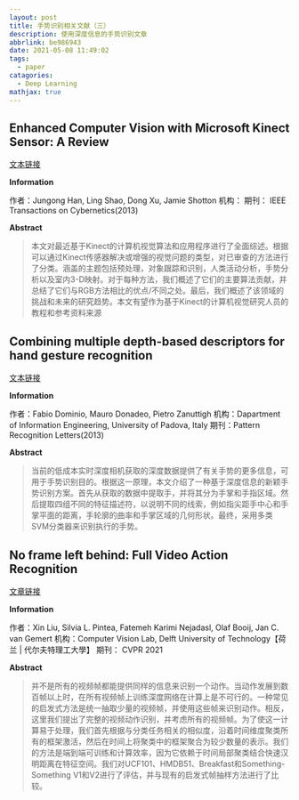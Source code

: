 ```yaml
---
layout: post
title: 手势识别相关文献（三）
description: 使用深度信息的手势识别文章
abbrlink: be986943
date: 2021-05-08 11:49:02
tags:
  - paper
catagories:
  - Deep Learning
mathjax: true
---
```


## Enhanced Computer Vision with Microsoft Kinect Sensor: A Review

[文本链接](https://citeseerx.ist.psu.edu/viewdoc/download?doi=10.1.1.672.2534&rep=rep1&type=pdf)


**Information**

作者：Jungong Han, Ling Shao, Dong Xu, Jamie Shotton
机构：
期刊： IEEE Transactions on Cybernetics(2013)

**Abstract**

>本文对最近基于Kinect的计算机视觉算法和应用程序进行了全面综述。根据可以通过Kinect传感器解决或增强的视觉问题的类型，对已审查的方法进行了分类。涵盖的主题包括预处理，对象跟踪和识别，人类活动分析，手势分析以及室内3-D映射。对于每种方法，我们概述了它们的主要算法贡献，并总结了它们与RGB方法相比的优点/不同之处。最后，我们概述了该领域的挑战和未来的研究趋势。本文有望作为基于Kinect的计算机视觉研究人员的教程和参考资料来源

## Combining multiple depth-based descriptors for hand gesture recognition

[文本链接](https://lttm.dei.unipd.it/nuovo/Papers/14_PRL_hand.pdf)

**Information**

作者：Fabio Dominio, Mauro Donadeo, Pietro Zanuttigh
机构：Dapartment of Information Engineering, University of Padova, Italy
期刊：Pattern Recognition Letters(2013)

**Abstract**

> 当前的低成本实时深度相机获取的深度数据提供了有关手势的更多信息，可用于手势识别目的。根据这一原理，本文介绍了一种基于深度信息的新颖手势识别方案。首先从获取的数据中提取手，并将其分为手掌和手指区域。然后提取四组不同的特征描述符，以说明不同的线索，例如指尖距手中心和手掌平面的距离，手轮廓的曲率和手掌区域的几何形状。最终，采用多类SVM分类器来识别执行的手势。

## No frame left behind: Full Video Action Recognition

[文章链接](https://arxiv.org/pdf/2103.15395.pdf)

**Information**

作者：Xin Liu, Silvia L. Pintea, Fatemeh Karimi Nejadasl, Olaf Booij, Jan C. van Gemert
机构：Computer Vision Lab, Delft University of Technology【荷兰 | 代尔夫特理工大學】
期刊： CVPR 2021


**Abstract**

>并不是所有的视频帧都能提供同样的信息来识别一个动作。当动作发展到数百帧以上时，在所有视频帧上训练深度网络在计算上是不可行的。一种常见的启发式方法是统一抽取少量的视频帧，并使用这些帧来识别动作。相反，这里我们提出了完整的视频动作识别，并考虑所有的视频帧。为了使这一计算易于处理，我们首先根据与分类任务相关的相似度，沿着时间维度聚类所有的框架激活，然后在时间上将聚类中的框架聚合为较少数量的表示。我们的方法是端到端可训练和计算效率，因为它依赖于时间局部聚类结合快速汉明距离在特征空间。我们对UCF101、HMDB51、Breakfast和Something-Something  V1和V2进行了评估，并与现有的启发式帧抽样方法进行了比较。